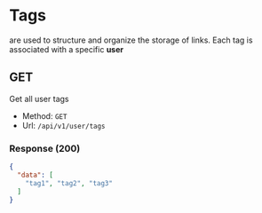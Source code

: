 # Tags
are used to structure and organize the storage of links. 
Each tag is associated with a specific **user**


## GET
Get all user tags
- Method: `GET`
- Url: `/api/v1/user/tags`

### Response (200)

```json
{
  "data": [
    "tag1", "tag2", "tag3"
  ]
}
```
